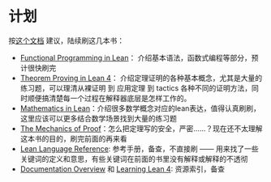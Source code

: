 # 计划

按[这个文档](https://lean-lang.org/documentation/) 建议，陆续刷这几本书：

* [Functional Programming in Lean](https://lean-lang.org/functional_programming_in_lean/)： 介绍基本语法，函数式编程等部分，预计很快刷完
* [Theorem Proving in Lean 4](https://lean-lang.org/theorem_proving_in_lean4/)： 介绍定理证明的各种基本概念，尤其是大量的练习题，可以理清从裸证明 到 应用定理 到 tactics 各种不同的证明方法，同时顺便搞清楚每一个过程在解释器底层是怎样工作的。
* [Mathematics in Lean](https://leanprover-community.github.io/mathematics_in_lean/index.html)：介绍很多数学概念对应的lean表达，值得认真刷刷，这里应该可以更多结合数学场景找到大量的练习题
* [The Mechanics of Proof](https://hrmacbeth.github.io/math2001/)：怎么把定理写的安全，严密……？现在还不太理解这本书的目的，刷完前面的再来看
* [Lean Language Reference](https://lean-lang.org/doc/reference/latest): 参考手册，备查，不直接刷 —— 用来找了一些关键词的定义和意思，有些关键词在前面的书里没有解释或解释的不透彻
* [Documentation Overview](https://lean-lang.org/lean4/doc/) 和 [Learning Lean 4](https://leanprover-community.github.io/learn.html): 资源索引，备查
